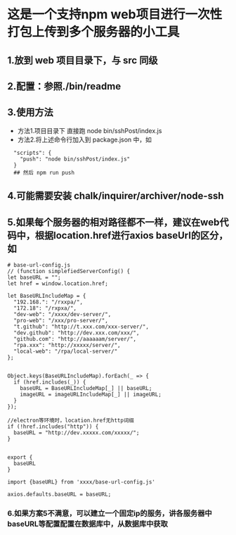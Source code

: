# 这是一个支持npm web项目进行一次性打包上传到多个服务器的小工具

## 1.放到 web 项目目录下，与 src 同级

## 2.配置：参照./bin/readme

## 3.使用方法

- 方法1.项目目录下 直接跑 node bin/sshPost/index.js
- 方法2.将上述命令行加入到 package.json 中，如
```
  "scripts": {
    "push": "node bin/sshPost/index.js"
  }
  ## 然后 npm run push
```
## 4.可能需要安装 chalk/inquirer/archiver/node-ssh

## 5.如果每个服务器的相对路径都不一样，建议在web代码中，根据location.href进行axios baseUrl的区分，如

```
# base-url-config.js
// (function simplefiedServerConfig() {
let baseURL = "";
let href = window.location.href;

let BaseURLIncludeMap = {
  "192.168.": "/rxxpa/",
  "172.18": "/rxpxa/",
  "dev-web": "/xxxx/dev-server/",
  "pro-web": "/xxx/pro-server/",
  "t.github": "http://t.xxx.com/xxx-server/",
  "dev.github": "http://dev.xxx.com/xxx/",
  "github.com": "http://aaaaaam/server/",
  "rpa.xxx": "http://xxxxx/server/",
  "local-web": "/rpa/local-server/"
};


Object.keys(BaseURLIncludeMap).forEach(_ => {
  if (href.includes(_)) {
    baseURL = BaseURLIncludeMap[_] || baseURL;
    imageURL = imageURLIncludeMap[_] || imageURL;
  }
});

//electron等环境时，location.href无http词缀
if (!href.includes("http")) {
  baseURL = "http://dev.xxxxx.com/xxxxx/";
}


export {
  baseURL
}

```


```
import {baseURL} from 'xxxx/base-url-config.js'

axios.defaults.baseURL = baseURL;
```

### 6.如果方案5不满意，可以建立一个固定ip的服务，讲各服务器中baseURL等配置配置在数据库中，从数据库中获取
